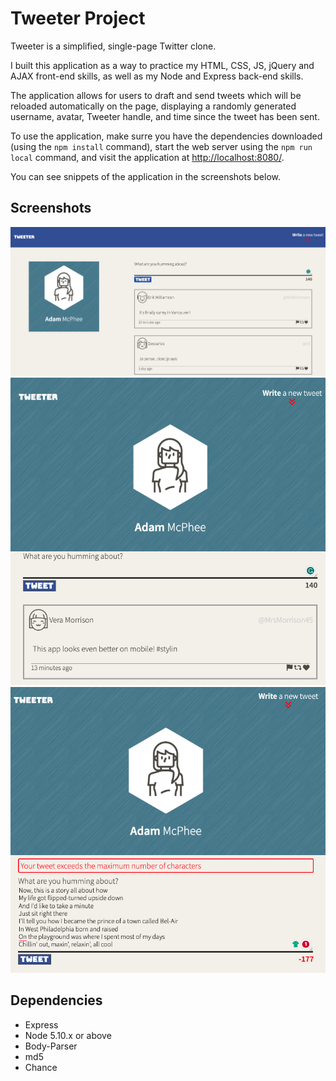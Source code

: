 # Tweeter Project

Tweeter is a simplified, single-page Twitter clone.

I built this application as a way to practice my HTML, CSS, JS, jQuery and AJAX front-end skills, as well as my Node and Express back-end skills.

The application allows for users to draft and send tweets which will be reloaded automatically on the page, displaying a randomly generated username, avatar, Tweeter handle, and time since the tweet has been sent. 

To use the application, make surre you have the dependencies downloaded (using the `npm install` command), start the web server using the `npm run local` command, and visit the application at <http://localhost:8080/>.

You can see snippets of the application in the screenshots below.

## Screenshots

!['Screenshot of desktop version of application.](https://github.com/adkmcphee/tweeter/blob/master/docs/Tweeter-Page.png?raw=true)
!['Screenshot of mobile/tablet version of application.](https://github.com/adkmcphee/tweeter/blob/master/docs/Tweeter-Mobile%20and%20Tablet.png?raw=true)
!['Screenshot of example error of tweet that is too long.'](https://github.com/adkmcphee/tweeter/blob/152c481a5fc4be5cd12542ee1edae6096f7a82e9/docs/Tweeter-Keep%20It%20Short.png?raw=true)



## Dependencies

- Express
- Node 5.10.x or above
- Body-Parser
- md5
- Chance

